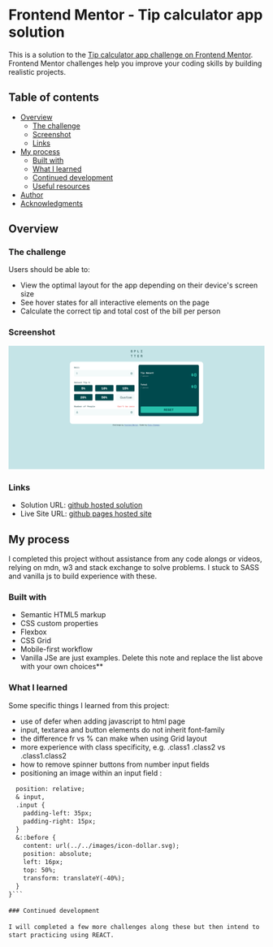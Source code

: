 # Frontend Mentor - Tip calculator app solution

This is a solution to the [Tip calculator app challenge on Frontend Mentor](https://www.frontendmentor.io/challenges/tip-calculator-app-ugJNGbJUX). Frontend Mentor challenges help you improve your coding skills by building realistic projects.

## Table of contents

- [Overview](#overview)
  - [The challenge](#the-challenge)
  - [Screenshot](#screenshot)
  - [Links](#links)
- [My process](#my-process)
  - [Built with](#built-with)
  - [What I learned](#what-i-learned)
  - [Continued development](#continued-development)
  - [Useful resources](#useful-resources)
- [Author](#author)
- [Acknowledgments](#acknowledgments)

## Overview

### The challenge

Users should be able to:

- View the optimal layout for the app depending on their device's screen size
- See hover states for all interactive elements on the page
- Calculate the correct tip and total cost of the bill per person

### Screenshot

![Completed tip calculator desktop view](./images/screenshot.png)

### Links

- Solution URL: [github hosted solution](https://github.com/Ricksoc/fem-tip-calculator)
- Live Site URL: [github pages hosted site](https://ricksoc.github.io/fem-tip-calculator/)

## My process

I completed this project without assistance from any code alongs or videos, relying on mdn, w3 and stack exchange to solve problems. I stuck to SASS and vanilla js to build experience with these.

### Built with

- Semantic HTML5 markup
- CSS custom properties
- Flexbox
- CSS Grid
- Mobile-first workflow
- Vanilla JSe are just examples. Delete this note and replace the list above with your own choices\*\*

### What I learned

Some specific things I learned from this project:

- use of defer when adding javascript to html page
- input, textarea and button elements do not inherit font-family
- the difference fr vs % can make when using Grid layout
- more experience with class specificity, e.g. .class1 .class2 vs .class1.class2
- how to remove spinner buttons from number input fields
- positioning an image within an input field :

````.dollar {
  position: relative;
  & input,
  .input {
    padding-left: 35px;
    padding-right: 15px;
  }
  &::before {
    content: url(../../images/icon-dollar.svg);
    position: absolute;
    left: 16px;
    top: 50%;
    transform: translateY(-40%);
  }
}```

### Continued development

I will completed a few more challenges along these but then intend to start practicing using REACT.
````
